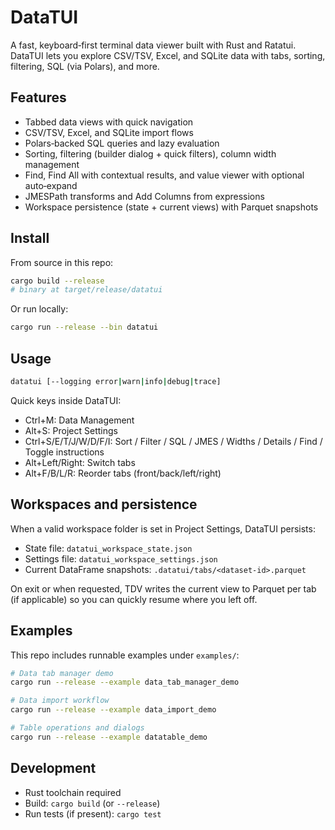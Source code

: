 # DataTUI

A fast, keyboard‑first terminal data viewer built with Rust and Ratatui. DataTUI lets you explore CSV/TSV, Excel, and SQLite data with tabs, sorting, filtering, SQL (via Polars), and more.

## Features

- Tabbed data views with quick navigation
- CSV/TSV, Excel, and SQLite import flows
- Polars‑backed SQL queries and lazy evaluation
- Sorting, filtering (builder dialog + quick filters), column width management
- Find, Find All with contextual results, and value viewer with optional auto‑expand
- JMESPath transforms and Add Columns from expressions
- Workspace persistence (state + current views) with Parquet snapshots

## Install

From source in this repo:

```bash
cargo build --release
# binary at target/release/datatui
```

Or run locally:

```bash
cargo run --release --bin datatui
```

## Usage

```bash
datatui [--logging error|warn|info|debug|trace]
```

Quick keys inside DataTUI:

- Ctrl+M: Data Management
- Alt+S: Project Settings
- Ctrl+S/E/T/J/W/D/F/I: Sort / Filter / SQL / JMES / Widths / Details / Find / Toggle instructions
- Alt+Left/Right: Switch tabs
- Alt+F/B/L/R: Reorder tabs (front/back/left/right)

## Workspaces and persistence

When a valid workspace folder is set in Project Settings, DataTUI persists:

- State file: `datatui_workspace_state.json`
- Settings file: `datatui_workspace_settings.json`
- Current DataFrame snapshots: `.datatui/tabs/<dataset-id>.parquet`

On exit or when requested, TDV writes the current view to Parquet per tab (if applicable) so you can quickly resume where you left off.

## Examples

This repo includes runnable examples under `examples/`:

```bash
# Data tab manager demo
cargo run --release --example data_tab_manager_demo

# Data import workflow
cargo run --release --example data_import_demo

# Table operations and dialogs
cargo run --release --example datatable_demo
```

## Development

- Rust toolchain required
- Build: `cargo build` (or `--release`)
- Run tests (if present): `cargo test`

